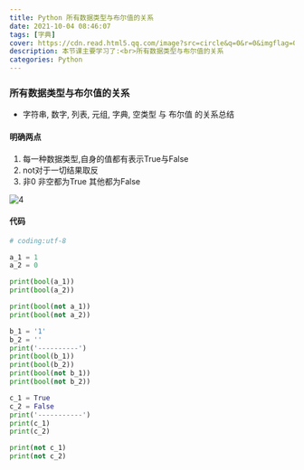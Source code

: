 ```yaml
---
title: Python 所有数据类型与布尔值的关系
date: 2021-10-04 08:46:07
tags: [字典]
cover: https://cdn.read.html5.qq.com/image?src=circle&q=0&r=0&imgflag=0&cdn_cache=1800&w=0&h=0&imageUrl=https://learnonly-7.oss-cn-qingdao.aliyuncs.com/2021-10-3/5.png
description: 本节课主要学习了:<br>所有数据类型与布尔值的关系
categories: Python
---
```


### 所有数据类型与布尔值的关系

- 字符串, 数字, 列表, 元组, 字典, 空类型 与 布尔值 的关系总结

#### 明确两点

1. 每一种数据类型,自身的值都有表示True与False
2. not对于一切结果取反
3. 非0 非空都为True 其他都为False

![4](https://cdn.read.html5.qq.com/image?src=circle&q=0&r=0&imgflag=0&cdn_cache=1800&w=0&h=0&imageUrl=https://learnonly-7.oss-cn-qingdao.aliyuncs.com/2021-10-3/4.jpg)

#### 代码

```python
# coding:utf-8

a_1 = 1
a_2 = 0

print(bool(a_1))
print(bool(a_2))

print(bool(not a_1))
print(bool(not a_2))

b_1 = '1'
b_2 = ''
print('----------')
print(bool(b_1))
print(bool(b_2))
print(bool(not b_1))
print(bool(not b_2))

c_1 = True
c_2 = False
print('-----------')
print(c_1)
print(c_2)

print(not c_1)
print(not c_2)

```
